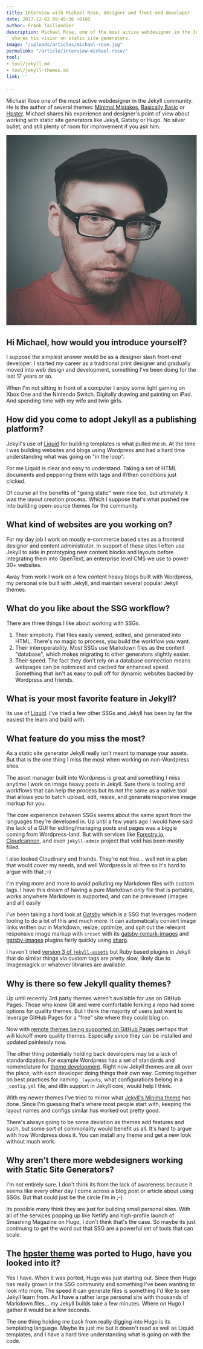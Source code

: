 ```yaml
---
title: Interview with Michael Rose, designer and front-end developer
date: 2017-12-02 09:45:36 +0100
author: Frank Taillandier
description: Michael Rose, one of the most active webdesigner in the Jekyll community,
  shares his vision on static site generators.
image: "/uploads/articles/michael-rose.jpg"
permalink: "/article/interview-michael-rose/"
tool:
- tool/jekyll.md
- tool/jekyll-themes.md
link: ''

---
```

Michael Rose one of the most active webdesigner in the Jekyll community. He is
the author of several themes: [Minimal Mistakes](https://mmistakes.github.io/minimal-mistakes/), [Basically Basic](https://mmistakes.github.io/jekyll-theme-basically-basic/) or
[Hpster](https://mmistakes.github.io/hpstr-jekyll-theme/).
Michael shares his experience and designer's point of view about working with
static site generators like Jekyll, Gatsby or Hugo. No silver bullet, and still
plenty of room for improvement if you ask him.

![Michael Rose](/uploads/articles/michael-rose.jpg)

## Hi Michael, how would you introduce yourself?

I suppose the simplest answer would be as a designer slash front-end developer.
I started my career as a traditional print designer and gradually moved into web
design and development, something I've been doing for the last 17 years or so.

When I'm not sitting in front of a computer I enjoy some light gaming on Xbox
One and the Nintendo Switch. Digitally drawing and painting on iPad. And
spending time with my wife and twin girls.

## How did you come to adopt Jekyll as a publishing platform?

Jekyll's use of [Liquid](https://shopify.github.io/liquid/) for building templates is what pulled me in. At the time
I was building websites and blogs using Wordpress and had a hard time
understanding what was going on "in the loop".

For me Liquid is clear and easy to understand. Taking a set of HTML documents
and peppering them with tags and if/then conditions just clicked.

Of course all the benefits of "going static" were nice too, but ultimately it
was the layout creation process. Which I suppose that's what pushed me into
building open-source themes for the community.

## What kind of websites are you working on?

For my day job I work on mostly e-commerce based sites as a frontend designer
and content administrator. In support of these sites I often use Jekyll to aide
in prototyping new content blocks and layouts before integrating them into
OpenText, an enterprise level CMS we use to power 30+ websites.

Away from work I work on a few content heavy blogs built with Wordpress, my
personal site built with Jekyll, and maintain several popular Jekyll themes.

## What do you like about the SSG workflow?

There are three things I like about working with SSGs.

1. Their simplicity. Flat files easily viewed, edited, and generated into HTML. There's no magic to process, you build the workflow _you_ want.
2. Their interoperability. Most SSGs use Markdown files as the content "database", which makes migrating to other generators slightly easier.
3. Their speed. The fact they don't rely on a database connection means webpages can be optimized and cached for enhanced speed. Something that isn't as easy to pull off for dynamic websites backed by Wordpress and friends.

## What is your most favorite feature in Jekyll?

Its use of [Liquid](https://shopify.github.io/liquid/). I've tried a few other
SSGs and Jekyll has been by far the easiest the learn and build with.

## What feature do you miss the most?

As a static site generator Jekyll really isn't meant to manage your assets. But
that is the one thing I miss the most when working on non-Wordpress sites.

The asset manager built into Wordpress is great and something I miss anytime I
work on image heavy posts in Jekyll. Sure there is tooling and workflows that
can help the process but its not the same as a native tool that allows you to
batch upload, edit, resize, and generate responsive image markup for you.

The core experience between SSGs seems about the same apart from the languages
they're developed in. Up until a few years ago I would have said the lack of a
GUI for editing/managing posts and pages was a biggie coming from
Wordpress-land. But with services like [Forestry.io](https://forestry.io),
[Cloudcannon](https://cloudcannon.com), and even `jekyll-admin` project that
void has been mostly filled.

I also looked Cloudinary and friends. They're not free... well not in a plan
that would cover my needs, and well Wordpress is all free so it's hard to argue
with that ;-)

I'm trying more and more to avoid polluting my Markdown files with custom tags.
I have this dream of having a pure Markdown only file that is portable, works
anywhere Markdown is supported, and can be previewed (images and all) easily

I've been taking a hard look at [Gatsby](https://www.gatsbyjs.org/) which is a
SSG that leverages modern tooling to do a lot of this and much more. It can
automatically convert image links written out in Markdown, resize, optimize, and
spit out the relevant responsive image markup with `srcset` with its
[gatsby-remark-images](https://www.gatsbyjs.org/packages/gatsby-remark-images/)
and [gatsby-images](https://www.gatsbyjs.org/packages/gatsby-image/) plugins
fairly quickly using [sharp](https://github.com/lovell/sharp).

 I haven't tried [version 3 of
 `jekyll-assets`](https://envygeeks.io/2017/11/21/jekyll-assets-3-released) but
 Ruby based plugins in Jekyll that do similar things via custom tags are pretty
 slow, likely due to Imagemagick or whatever libraries are available.

## Why is there so few Jekyll quality themes?

Up until recently 3rd party themes weren't available for use on GitHub Pages.
Those who knew Git and were comfortable forking a repo had some options for quality
themes. But I think the majority of users just want to leverage GitHub Pages for
a "free" site where they could blog on.

Now with [remote themes being supported on GitHub
Pages](https://github.com/blog/2464-use-any-theme-with-github-pages) perhaps
that will kickoff more quality themes. Especially since they can be installed
and updated painlessly now.

The other thing potentially holding back developers may be a lack of
standardization. For example Wordpress has a set of standards and nomenclature
for [theme development](https://codex.wordpress.org/Theme_Development). Right
now Jekyll themes are all over the place, with each developer doing things their
own way. Coming together on best practices for naming `_layouts`, what
configurations belong in a `_config.yml` file, and i8ln support in Jekyll core,
would help I think.

With my newer themes I've tried to mirror what [Jekyll's Minima
theme](https://github.com/jekyll/minima) has done. Since I'm guessing that's
where most people start with, keeping the layout names and configs similar has
worked out pretty good.

There's always going to be some deviation as themes add features and such, but
some sort of commonality would benefit us all. It's hard to argue with how
Wordpress does it. You can install any theme and get a new look without much
work.

## Why aren't there more webdesigners working with Static Site Generators?

I'm not entirely sure. I don't think its from the lack of awareness because it
seems like every other day I come across a blog post or article about using
SSGs. But that could just be the circle I'm in ;-)

Its possible many think they are just for building small personal sites. With
all of the services popping up like Netlify and high-profile launch of Smashing
Magazine on Hugo, I don't think that's the case. So maybe its just continuing to
get the word out that SSG are a powerful set of tools that can scale.

## The [hpster theme](https://dldx.github.io/hpstr-hugo-theme/) was ported to Hugo, have you looked into it?

Yes I have. When it was ported, Hugo was just starting out. Since then Hugo has
really grown in the SSG community and something I've been wanting to look into
more. The speed it can generate files is something I'd like to see Jekyll learn
from. As I have a rather large personal site with thousands of Markdown files…
my Jekyll builds take a few minutes. Where on Hugo I gather it would be a few
seconds.

The one thing holding me back from really digging into Hugo is its templating
language. Maybe its just me but it doesn't read as well as Liquid templates, and
I have a hard time understanding what is going on with the code.
